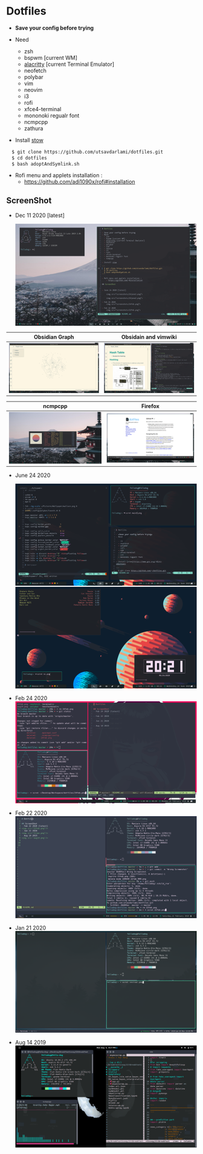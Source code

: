 # Dotfiles

- **Save your config before trying**
- Need
  - zsh
  - bspwm [current WM]
  - [alacritty](https://github.com/alacritty/alacritty) [current Terminal Emulator]
  - neofetch
  - polybar
  - vim
  - neovim
  - i3
  - rofi
  - xfce4-terminal
  - mononoki regualr font
  - ncmpcpp
  - zathura

- Install [stow](https://www.gnu.org/software/stow/manual/stow.html#Introduction)

```
  $ git clone https://github.com/utsavdarlami/dotfiles.git
  $ cd dotfiles
  $ bash adoptAndSymlink.sh
```

- Rofi menu and applets installation :
    - https://github.com/adi1090x/rofi#installation

## ScreenShot

- Dec 11 2020 [latest]
    
    <img src="screenshots/11dec_5.png">

| Obsidian Graph                                                | Obsidain and vimwiki                                                      |
| -                                                             | -                                                                         |
| ![obsidian_graph](./screenshots/11dec_3.png "Obsidian Graph") | ![obsidian and vimwiki](./screenshots/11dec_4.png "obsidian and vimwiki") |
  
| ncmpcpp                                 | Firefox                                |
| -                                       | -                                      |
| <img src="./screenshots/11dec_1.png" /> | <img src="./screenshots/11dec_2.png"/> |

- June 24 2020 
  
    <img src="screenshots/24june1.png">
    
    <img src="screenshots/24june2.png">
    
- Feb 24 2020 
    <img src="screenshots/24feb.png">

- Feb 22 2020
    <img src="screenshots/22feb.png">

- Jan 21 2020
    <img src="screenshots/21Jan.png">

- Aug 14 2019
    <img src='screenshots/aug14.png'>
